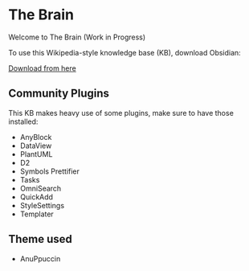 # The Brain

Welcome to The Brain (Work in Progress)

To use this Wikipedia-style knowledge base (KB), download Obsidian:

[Download from here](https://obsidian.md/download)

## Community Plugins

This KB makes heavy use of some plugins, make sure to have those installed:

- AnyBlock
- DataView
- PlantUML
- D2
- Symbols Prettifier
- Tasks
- OmniSearch
- QuickAdd
- StyleSettings
- Templater

## Theme used
- AnuPpuccin